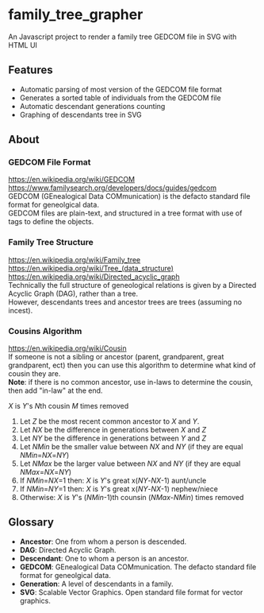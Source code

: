 # family_tree_grapher
An Javascript project to render a family tree GEDCOM file in SVG with HTML UI

## Features
* Automatic parsing of most version of the GEDCOM file format
* Generates a sorted table of individuals from the GEDCOM file
* Automatic descendant generations counting
* Graphing of descendants tree in SVG

## About
### GEDCOM File Format
https://en.wikipedia.org/wiki/GEDCOM  
https://www.familysearch.org/developers/docs/guides/gedcom  
GEDCOM (GEnealogical Data COMmunication) is the defacto standard file format for geneolgical data.  
GEDCOM files are plain-text, and structured in a tree format with use of tags to define the objects.  

### Family Tree Structure
https://en.wikipedia.org/wiki/Family_tree  
https://en.wikipedia.org/wiki/Tree_(data_structure)  
https://en.wikipedia.org/wiki/Directed_acyclic_graph  
Technically the full structure of geneological relations is given by a Directed Acyclic Graph (DAG), rather than a tree.  
However, descendants trees and ancestor trees are trees (assuming no incest).  

### Cousins Algorithm
https://en.wikipedia.org/wiki/Cousin  
If someone is not a sibling or ancestor (parent, grandparent, great grandparent, ect) then you can use this algorithm to determine what kind of cousin they are.  
**Note**: if there is no common ancestor, use in-laws to determine the cousin, then add "in-law" at the end.  

*X* is *Y*'s *N*th cousin *M* times removed

1. Let *Z* be the most recent common ancestor to *X* and *Y*.  
2. Let *NX* be the difference in generations between *X* and *Z*  
3. Let *NY* be the difference in generations between *Y* and *Z*  
4. Let *NMin* be the smaller value between *NX* and *NY* (if they are equal *NMin*=*NX*=*NY*)  
5. Let *NMax* be the larger value between *NX* and *NY* (if they are equal *NMax*=*NX*=*NY*)  
6. If *NMin*=*NX*=1 then: *X* is *Y*'s great x(*NY*-*NX*-1) aunt/uncle  
7. If *NMin*=*NY*=1 then: *X* is *Y*'s great x(*NY*-*NX*-1) nephew/niece  
8. Otherwise: *X* is *Y*'s (*NMin*-1)th counsin (*NMax*-*NMin*) times removed  


## Glossary
* **Ancestor**: One from whom a person is descended.
* **DAG**: Directed Acyclic Graph. 
* **Descendant**: One to whom a person is an ancestor.
* **GEDCOM**: GEnealogical Data COMmunication. The defacto standard file format for geneolgical data.
* **Generation**: A level of descendants in a family.
* **SVG**: Scalable Vector Graphics. Open standard file format for vector graphics.

